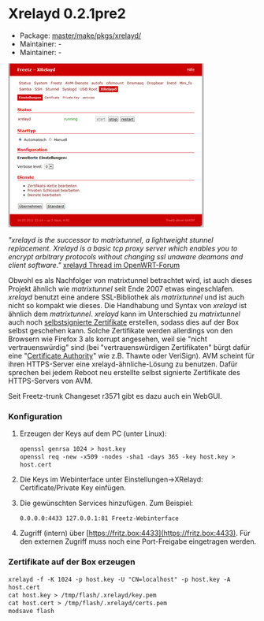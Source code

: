 # Xrelayd 0.2.1pre2
 - Package: [master/make/pkgs/xrelayd/](https://github.com/Freetz-NG/freetz-ng/tree/master/make/pkgs/xrelayd/)
 - Maintainer: -
 - Maintainer: -

[![Xrelayd Webinterface](../screenshots/203_md.png)](../screenshots/203.png)

*"xrelayd is the successor to matrixtunnel, a lightweight stunnel
replacement. Xrelayd is a basic tcp proxy server which enables you to
encrypt arbitrary protocols without changing ssl unaware deamons and
client software."* [xrelayd Thread im
OpenWRT-Forum](http://forum.openwrt.org/viewtopic.php?id=12338)

Obwohl es als Nachfolger von matrixtunnel betrachtet wird, ist auch
dieses Projekt ähnlich wie *matrixtunnel* seit Ende 2007 etwas
eingeschlafen. *xrelayd* benutzt eine andere SSL-Bibliothek als
*matrixtunnel* und ist auch nicht so kompakt wie dieses. Die Handhabung
und Syntax von *xrelayd* ist ähnlich dem *matrixtunnel*. *xrelayd* kann
im Unterschied zu *matrixtunnel* auch noch [selbstsignierte
Zertifikate](http://en.wikipedia.org/wiki/Self-signed_certificate)
erstellen, sodass dies auf der Box selbst geschehen kann. Solche
Zertifikate werden allerdings von den Browsern wie Firefox 3 als korrupt
angesehen, weil sie "nicht vertrauenswürdig" sind (bei
"vertrauenswürdigen Zertifikaten" bürgt dafür eine
"[Certificate
Authority](http://de.wikipedia.org/wiki/Zertifizierungsstelle)"
wie z.B. Thawte oder VeriSign). AVM scheint für ihren HTTPS-Server eine
xrelayd-ähnliche-Lösung zu benutzen. Dafür sprechen bei jedem Reboot neu
erstellte selbst signierte Zertifikate des HTTPS-Servers von AVM.

Seit
Freetz-trunk Changeset r3571 gibt es dazu auch ein WebGUI.

### Konfiguration

1.  Erzeugen der Keys auf dem PC (unter Linux):

    ``` 
    openssl genrsa 1024 > host.key
    openssl req -new -x509 -nodes -sha1 -days 365 -key host.key > host.cert
    ```

2.  Die Keys im Webinterface unter Einstellungen→XRelayd:
    Certificate/Private Key einfügen.

<!-- -->

3.  Die gewünschten Services hinzufügen. Zum Beispiel:

    ``` 
    0.0.0.0:4433 127.0.0.1:81 Freetz-Webinterface
    ```

4.  Zugriff (intern) über
    [https://fritz.box:4433](https://fritz.box:4433).
    Für den externen Zugriff muss noch eine Port-Freigabe eingetragen
    werden.

### Zertifikate auf der Box erzeugen

```
xrelayd -f -K 1024 -p host.key -U "CN=localhost" -p host.key -A host.cert
cat host.key > /tmp/flash/.xrelayd/key.pem
cat host.cert > /tmp/flash/.xrelayd/certs.pem
modsave flash
```

